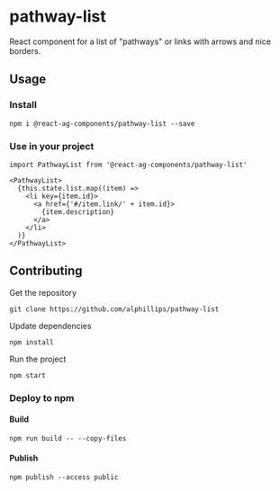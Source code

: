 # pathway-list

React component for a list of "pathways" or links with arrows and nice borders.

## Usage

### Install
```
npm i @react-ag-components/pathway-list --save
```
### Use in your project
```
import PathwayList from '@react-ag-components/pathway-list'
```

```
<PathwayList>
  {this.state.list.map((item) =>
    <li key={item.id}>
      <a href={'#/item.link/' + item.id}>
        {item.description}
      </a>
    </li>
  )}
</PathwayList>
```

## Contributing

Get the repository
```
git clone https://github.com/alphillips/pathway-list
```

Update dependencies
```
npm install
```

Run the project
```
npm start
```

### Deploy to npm
#### Build
`npm run build -- --copy-files`

#### Publish
`npm publish --access public`
